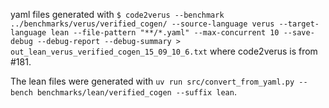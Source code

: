 yaml files generated with `$ code2verus --benchmark ../benchmarks/verus/verified_cogen/ --source-language verus --target-language lean --file-pattern "**/*.yaml" --max-concurrent 10 --save-debug --debug-report --debug-summary > out_lean_verus_verified_cogen_15_09_10_6.txt` where code2verus is from #181.

The lean files were generated with `uv run src/convert_from_yaml.py --bench benchmarks/lean/verified_cogen --suffix lean`.